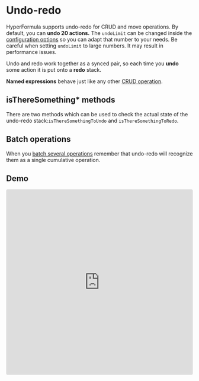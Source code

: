 # Undo-redo

HyperFormula supports undo-redo for CRUD and move operations.
By default, you can **undo 20 actions.** The `undoLimit` can be changed
inside the [configuration options](configuration-options.md) so you
can adapt that number to your needs. Be careful when setting
`undoLimit` to large numbers. It may result in performance issues.

Undo and redo work together as a synced pair, so each time you
**undo** some action it is put onto a **redo** stack.

**Named expressions** behave just like any other
[CRUD operation](basic-operations).

## isThereSomething* methods

There are two methods which can be used to check the actual state
of the undo-redo stack:`isThereSomethingToUndo` and
`isThereSomethingToRedo`.

## Batch operations

When you [batch several operations](batch-operations.md) remember
that undo-redo will recognize them as a single cumulative operation.

## Demo

<iframe
     src="https://codesandbox.io/embed/github/handsontable/hyperformula-demos/tree/2.6.x/undo-redo?autoresize=1&fontsize=11&hidenavigation=1&theme=light&view=preview"
     style="width:100%; height:500px; border:0; border-radius: 4px; overflow:hidden;"
     title="handsontable/hyperformula-demos: undo-redo"
     allow="accelerometer; ambient-light-sensor; camera; encrypted-media; geolocation; gyroscope; hid; microphone; midi; payment; usb; vr; xr-spatial-tracking"
     sandbox="allow-forms allow-modals allow-popups allow-presentation allow-same-origin allow-scripts"
   ></iframe>
